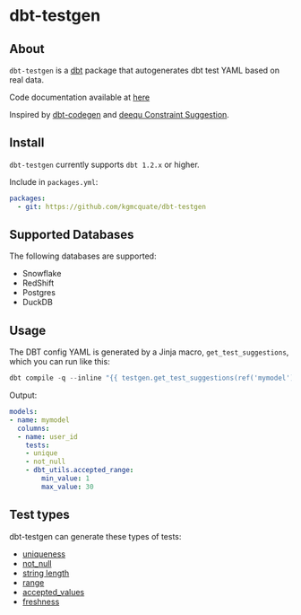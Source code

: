 # dbt-testgen

## About
`dbt-testgen` is a [dbt](https://github.com/dbt-labs/dbt) package that autogenerates dbt test YAML based on real data.

Code documentation available at [here](https://kgmcquate.github.io/dbt-testgen/)

Inspired by [dbt-codegen](https://github.com/dbt-labs/dbt-codegen) and [deequ Constraint Suggestion](https://github.com/awslabs/deequ/blob/master/src/main/scala/com/amazon/deequ/examples/constraint_suggestion_example.md).

## Install
`dbt-testgen` currently supports `dbt 1.2.x` or higher.

Include in `packages.yml`:
```yaml
packages:
  - git: https://github.com/kgmcquate/dbt-testgen
```

## Supported Databases
The following databases are supported:
- Snowflake
- RedShift
- Postgres
- DuckDB

## Usage
The DBT config YAML is generated by a Jinja macro, `get_test_suggestions`, which you can run like this:
```powershell
dbt compile -q --inline "{{ testgen.get_test_suggestions(ref('mymodel')) }}"
```
Output:
```yaml
models:
- name: mymodel
  columns:
  - name: user_id
    tests:
    - unique
    - not_null
    - dbt_utils.accepted_range:
        min_value: 1
        max_value: 30
```

## Test types
dbt-testgen can generate these types of tests:
- [uniqueness](#uniqueness)
- [not_null](#not-null)
- [string length](#string-length)
- [range](#range)
- [accepted_values](#accepted-values)
- [freshness](#freshness)

